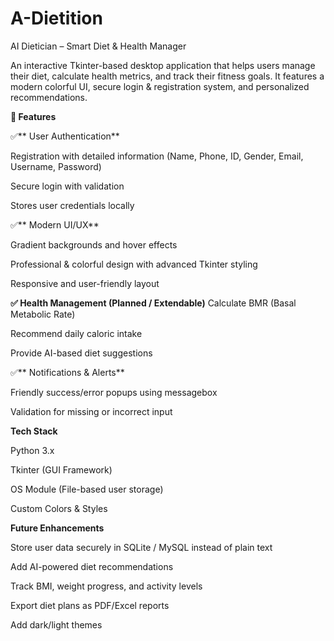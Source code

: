 # A-Dietition

AI Dietician – Smart Diet & Health Manager

An interactive Tkinter-based desktop application that helps users manage their diet, calculate health metrics, and track their fitness goals.
It features a modern colorful UI, secure login & registration system, and personalized recommendations.

**🚀 Features**

✅** User Authentication**

Registration with detailed information (Name, Phone, ID, Gender, Email, Username, Password)

Secure login with validation

Stores user credentials locally

✅** Modern UI/UX**

Gradient backgrounds and hover effects

Professional & colorful design with advanced Tkinter styling

Responsive and user-friendly layout

**✅ Health Management (Planned / Extendable)**
Calculate BMR (Basal Metabolic Rate)

Recommend daily caloric intake

Provide AI-based diet suggestions

✅** Notifications & Alerts**

Friendly success/error popups using messagebox

Validation for missing or incorrect input

**Tech Stack**

Python 3.x

Tkinter (GUI Framework)

OS Module (File-based user storage)

Custom Colors & Styles

**Future Enhancements**

Store user data securely in SQLite / MySQL instead of plain text

Add AI-powered diet recommendations

Track BMI, weight progress, and activity levels

Export diet plans as PDF/Excel reports

Add dark/light themes
